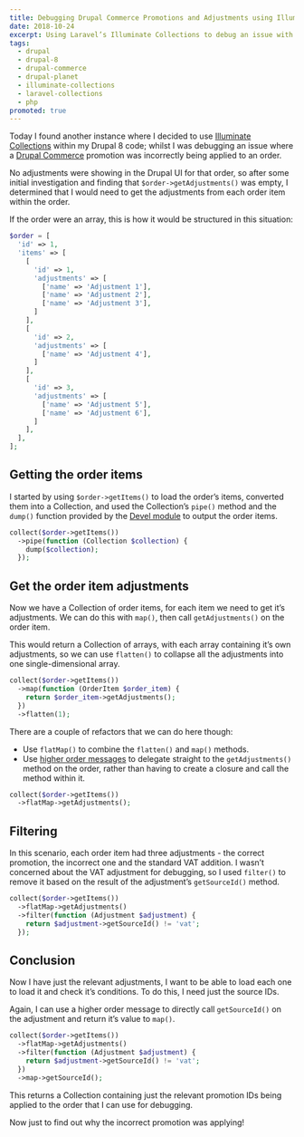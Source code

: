 ```yaml
---
title: Debugging Drupal Commerce Promotions and Adjustments using Illuminate Collections (Drupal 8)
date: 2018-10-24
excerpt: Using Laravel’s Illuminate Collections to debug an issue with a Drupal Commerce promotion.
tags:
  - drupal
  - drupal-8
  - drupal-commerce
  - drupal-planet
  - illuminate-collections
  - laravel-collections
  - php
promoted: true
---
```

Today I found another instance where I decided to use [Illuminate Collections][0] within my Drupal 8 code; whilst I was debugging an issue where a [Drupal Commerce][1] promotion was incorrectly being applied to an order.

No adjustments were showing in the Drupal UI for that order, so after some initial investigation and finding that `$order->getAdjustments()` was empty, I determined that I would need to get the adjustments from each order item within the order.

If the order were an array, this is how it would be structured in this situation:

```php
$order = [
  'id' => 1,
  'items' => [
    [
      'id' => 1,
      'adjustments' => [
        ['name' => 'Adjustment 1'], 
        ['name' => 'Adjustment 2'], 
        ['name' => 'Adjustment 3'],
      ]
    ],
    [
      'id' => 2,
      'adjustments' => [
        ['name' => 'Adjustment 4'],
      ]
    ],
    [
      'id' => 3,
      'adjustments' => [
        ['name' => 'Adjustment 5'], 
        ['name' => 'Adjustment 6'],
      ]
    ],
  ],
];
```

## Getting the order items

I started by using `$order->getItems()` to load the order’s items, converted them into a Collection, and used the Collection’s `pipe()` method and the `dump()` function provided by the [Devel module][2] to output the order items.

```php
collect($order->getItems())
  ->pipe(function (Collection $collection) {
    dump($collection);
  });
```

## Get the order item adjustments

Now we have a Collection of order items, for each item we need to get it’s adjustments. We can do this with `map()`, then call `getAdjustments()` on the order item.

This would return a Collection of arrays, with each array containing it’s own adjustments, so we can use `flatten()` to collapse all the adjustments into one single-dimensional array.

```php
collect($order->getItems())
  ->map(function (OrderItem $order_item) {
    return $order_item->getAdjustments();
  })
  ->flatten(1);
```

There are a couple of refactors that we can do here though:

- Use `flatMap()` to combine the `flatten()` and `map()` methods.
- Use [higher order messages][3] to delegate straight to the `getAdjustments()` method on the order, rather than having to create a closure and call the method within it.

```php
collect($order->getItems())
  ->flatMap->getAdjustments();
```

## Filtering

In this scenario, each order item had three adjustments - the correct promotion, the incorrect one and the standard VAT addition.
I wasn’t concerned about the VAT adjustment for debugging, so I used `filter()` to remove it based on the result of the adjustment’s `getSourceId()` method.

```php
collect($order->getItems())
  ->flatMap->getAdjustments()
  ->filter(function (Adjustment $adjustment) {
    return $adjustment->getSourceId() != 'vat';
  });
```

## Conclusion

Now I have just the relevant adjustments, I want to be able to load each one to load it and check it’s conditions. To do this, I need just the source IDs.

Again, I can use a higher order message to directly call `getSourceId()` on the adjustment and return it’s value to `map()`.

```php
collect($order->getItems())
  ->flatMap->getAdjustments()
  ->filter(function (Adjustment $adjustment) {
    return $adjustment->getSourceId() != 'vat';
  })
  ->map->getSourceId();
```

This returns a Collection containing just the relevant promotion IDs being applied to the order that I can use for debugging.

Now just to find out why the incorrect promotion was applying!

[0]: https://laravel.com/docs/collections
[1]: https://drupalcommerce.org
[2]: https://www.drupal.org/project/devel
[3]: https://laravel-news.com/higher-order-messaging
